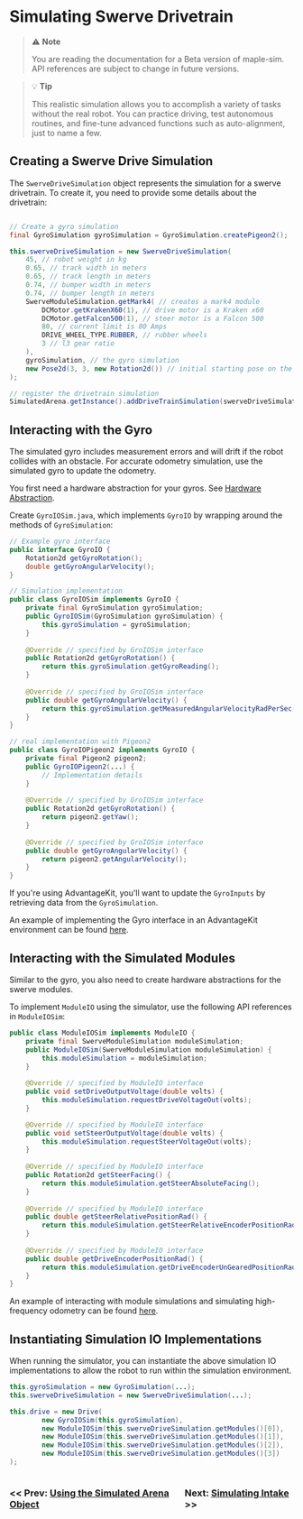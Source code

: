 # Simulating Swerve Drivetrain

> ⚠️ **Note**
>
> You are reading the documentation for a Beta version of maple-sim. API references are subject to change in future versions.

> 💡 **Tip**
> 
> This realistic simulation allows you to accomplish a variety of tasks without the real robot. You can practice driving, test autonomous routines, and fine-tune advanced functions such as auto-alignment, just to name a few.



## Creating a Swerve Drive Simulation

The `SwerveDriveSimulation` object represents the simulation for a swerve drivetrain. To create it, you need to provide some details about the drivetrain:

```java

// Create a gyro simulation
final GyroSimulation gyroSimulation = GyroSimulation.createPigeon2();

this.swerveDriveSimulation = new SwerveDriveSimulation(
    45, // robot weight in kg
    0.65, // track width in meters
    0.65, // track length in meters 
    0.74, // bumper width in meters
    0.74, // bumper length in meters
    SwerveModuleSimulation.getMark4( // creates a mark4 module
        DCMotor.getKrakenX60(1), // drive motor is a Kraken x60
        DCMotor.getFalcon500(1), // steer motor is a Falcon 500
        80, // current limit is 80 Amps
        DRIVE_WHEEL_TYPE.RUBBER, // rubber wheels
        3 // l3 gear ratio
    ),
    gyroSimulation, // the gyro simulation
    new Pose2d(3, 3, new Rotation2d()) // initial starting pose on the field
);

// register the drivetrain simulation
SimulatedArena.getInstance().addDriveTrainSimulation(swerveDriveSimulation); 
```


## Interacting with the Gyro
The simulated gyro includes measurement errors and will drift if the robot collides with an obstacle. For accurate odometry simulation, use the simulated gyro to update the odometry.

You first need a hardware abstraction for your gyros. See [Hardware Abstraction](./1_HARDWARE_ABSTRACTIONS.md).

Create `GyroIOSim.java`, which implements `GyroIO` by wrapping around the methods of `GyroSimulation`:

```java
// Example gyro interface
public interface GyroIO {
    Rotation2d getGyroRotation();
    double getGyroAngularVelocity();
}
```

```java
// Simulation implementation
public class GyroIOSim implements GyroIO {
    private final GyroSimulation gyroSimulation;
    public GyroIOSim(GyroSimulation gyroSimulation) {
        this.gyroSimulation = gyroSimulation;
    }
    
    @Override // specified by GroIOSim interface
    public Rotation2d getGyroRotation() {
        return this.gyroSimulation.getGyroReading();
    }
    
    @Override // specified by GroIOSim interface
    public double getGyroAngularVelocity() {
        return this.gyroSimulation.getMeasuredAngularVelocityRadPerSec();
    }
}
```

```java
// real implementation with Pigeon2
public class GyroIOPigeon2 implements GyroIO {
    private final Pigeon2 pigeon2;
    public GyroIOPigeon2(...) {
        // Implementation details
    }
    
    @Override // specified by GroIOSim interface
    public Rotation2d getGyroRotation() {
        return pigeon2.getYaw();
    }
    
    @Override // specified by GroIOSim interface
    public double getGyroAngularVelocity() {
        return pigeon2.getAngularVelocity();
    }
}
```

If you're using AdvantageKit, you'll want to update the `GyroInputs` by retrieving data from the `GyroSimulation`.

An example of implementing the Gyro interface in an AdvantageKit environment can be found [here](https://github.com/Shenzhen-Robotics-Alliance/maple-sim/blob/main/templates/AdvantageKit_AdvancedSwerveDriveProject/src/main/java/frc/robot/subsystems/drive/GyroIOSim.java).

## Interacting with the Simulated Modules

Similar to the gyro, you also need to create hardware abstractions for the swerve modules.

To implement `ModuleIO` using the simulator, use the following API references in `ModuleIOSim`:

```java
public class ModuleIOSim implements ModuleIO {
    private final SwerveModuleSimulation moduleSimulation;
    public ModuleIOSim(SwerveModuleSimulation moduleSimulation) {
        this.moduleSimulation = moduleSimulation;
    }
    
    @Override // specified by ModuleIO interface
    public void setDriveOutputVoltage(double volts) {
        this.moduleSimulation.requestDriveVoltageOut(volts);
    }

    @Override // specified by ModuleIO interface
    public void setSteerOutputVoltage(double volts) {
        this.moduleSimulation.requestSteerVoltageOut(volts);
    }
    
    @Override // specified by ModuleIO interface
    public Rotation2d getSteerFacing() {
        return this.moduleSimulation.getSteerAbsoluteFacing();
    }
    
    @Override // specified by ModuleIO interface
    public double getSteerRelativePositionRad() {
        return this.moduleSimulation.getSteerRelativeEncoderPositionRad();
    }
    
    @Override // specified by ModuleIO interface
    public double getDriveEncoderPositionRad() {
        return this.moduleSimulation.getDriveEncoderUnGearedPositionRad();
    }
}
```

An example of interacting with module simulations and simulating high-frequency odometry can be found [here](https://github.com/Shenzhen-Robotics-Alliance/maple-sim/blob/main/templates/AdvantageKit_AdvancedSwerveDriveProject/src/main/java/frc/robot/subsystems/drive/ModuleIOSim.java).

## Instantiating Simulation IO Implementations

When running the simulator, you can instantiate the above simulation IO implementations to allow the robot to run within the simulation environment.

```java
this.gyroSimulation = new GyroSimulation(...);
this.swerveDriveSimulation = new SwerveDriveSimulation(...);

this.drive = new Drive(
        new GyroIOSim(this.gyroSimulation),
        new ModuleIOSim(this.swerveDriveSimulation.getModules()[0]),
        new ModuleIOSim(this.swerveDriveSimulation.getModules()[1]),
        new ModuleIOSim(this.swerveDriveSimulation.getModules()[2]),
        new ModuleIOSim(this.swerveDriveSimulation.getModules()[3])
);
```

<div style="display:flex; justify-content: space-between; width: 100%">
    <h3><< Prev: <a href="./3_USING_THE_SIMULATED_ARENA.md">Using the Simulated Arena Object</a></h3>
    <h3>Next: <a href="./5_SIMULATING_INTAKE.md">Simulating Intake</a> >></h3>
</div>